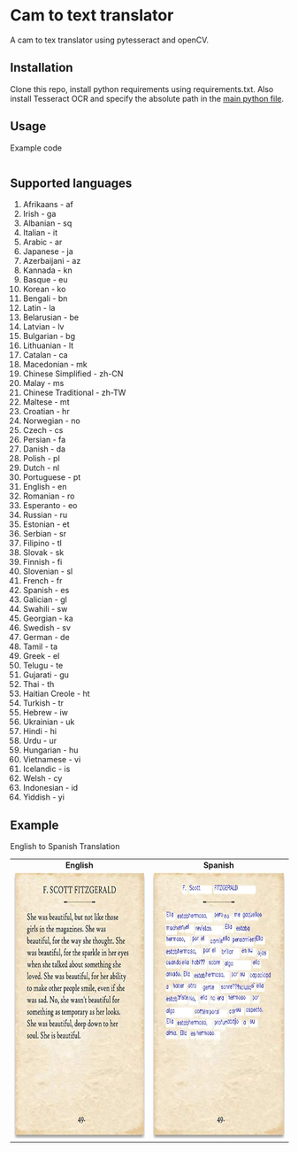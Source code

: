 # Cam to text translator
A cam to tex translator using pytesseract and openCV.

## Installation

Clone this repo, install python requirements using requirements.txt.
Also install Tesseract OCR and specify the absolute path in the [main python file](main.py).

## Usage

Example code
```

```

## Supported languages

1. Afrikaans - af
2. Irish - ga
3. Albanian - sq
4. Italian - it
5. Arabic - ar
6. Japanese - ja
7. Azerbaijani - az
8. Kannada - kn
9. Basque - eu
10. Korean - ko
11. Bengali - bn
12. Latin - la
13. Belarusian - be
14. Latvian - lv
15. Bulgarian - bg
16. Lithuanian - lt
17. Catalan - ca
18. Macedonian - mk
19. Chinese Simplified - zh-CN
20. Malay - ms
21. Chinese Traditional - zh-TW
22. Maltese - mt
23. Croatian - hr
24. Norwegian - no
25. Czech - cs
26. Persian - fa
27. Danish - da
28. Polish - pl
29. Dutch - nl
30. Portuguese - pt
31. English - en
32. Romanian - ro
33. Esperanto - eo
34. Russian - ru
35. Estonian - et
36. Serbian - sr
37. Filipino - tl
38. Slovak - sk
39. Finnish - fi
40. Slovenian - sl
41. French - fr
42. Spanish - es
43. Galician - gl
44. Swahili - sw
45. Georgian - ka
46. Swedish - sv
47. German - de
48. Tamil - ta
49. Greek - el
50. Telugu - te
51. Gujarati - gu
52. Thai - th
53. Haitian Creole - ht
54. Turkish - tr
55. Hebrew - iw
56. Ukrainian - uk
57. Hindi - hi
58. Urdu - ur
59. Hungarian - hu
60. Vietnamese - vi
61. Icelandic - is
62. Welsh - cy
63. Indonesian - id
64. Yiddish - yi

## Example
English to Spanish Translation
<table>
  <tr>
    <td align="center" style="font-weight:bold"> English </td>
    <td align="center" style="font-weight:bold"> Spanish </td>
  </tr>
  <tr>
    <td><img src="src/img/img1.jpg" width=435 height=480></td>
    <td><img src="src/img/img2.jpg" width=435 height=480></td>
  </tr>
</table>
